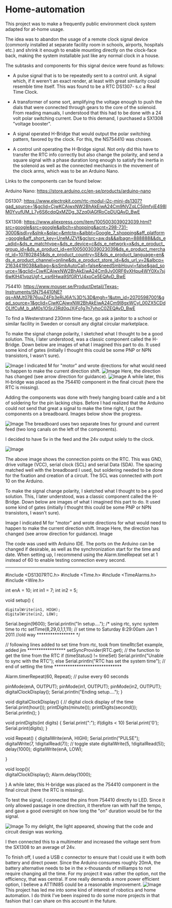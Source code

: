 # Home-automation

This project was to make a frequently public environment clock system adapted for at-home usage.

The idea was to abandon the usage of a remote clock signal device (commonly installed at separate facility room in schools, airports, hospitals etc.) and shrink it enough to enable mounting directly on the clock-face back, making the system installable just like any normal clock in a house.

The subtasks and components for this signal device were found as follows:

- A pulse signal that is to be repeatedly sent to a control unit. A signal which, if it weren't an exact render, at least with great similarity could resemble time itself.
This was found to be a RTC DS1307- s.c a Real Time Clock.

- A transformer of some sort, amplifying the voltage enough to push the dials that were connected through gears to the core of the solenoid. From reading manuals, I understood that this had to be done with a 24 volt polar switching current.
Due to this demand, I purchased a SX1308 "voltage booster".

- A signal operated H-Bridge that would output the polar switching pattern, favored by the clock. For this, the NS754410 was chosen.

- A control unit operating the H-Bridge signal. Not only did this have to transfer the RTC info correctly but also change the polarity, and send a square signal with a phase duration long enough to satisfy the inertia in the solenoid as well as the connected mechanics in the movement of the clock arms, which was to be an Arduino Nano.

Links to the components can be found below:

Arduino Nano: https://store.arduino.cc/en-se/products/arduino-nano

DS1307: https://www.electrokit.com/rtc-modul-i2c-mini-ds1307?gad_source=1&gclid=CjwKCAjwxNW2BhAkEiwA24Cm9NVZqLC5jlmfvjE498lM0YvufUM_L7y6S6cdqQxMZDg_3Zzq0jAGfRoCpDUQAvD_BwE

SX1308: https://www.aliexpress.com/item/1005003039023039.html?src=google&src=google&albch=shopping&acnt=298-731-3000&isdl=y&slnk=&plac=&mtctp=&albbt=Google_7_shopping&aff_platform=google&aff_short_key=UneMJZVf&gclsrc=aw.ds&&albagn=888888&&ds_e_adid=&ds_e_matchtype=&ds_e_device=c&ds_e_network=x&ds_e_product_group_id=&ds_e_product_id=en1005003039023039&ds_e_product_merchant_id=107802845&ds_e_product_country=SE&ds_e_product_language=en&ds_e_product_channel=online&ds_e_product_store_id=&ds_url_v=2&albcp=21634419038&albag=&isSmbAutoCall=false&needSmbHouyi=false&gad_source=1&gclid=CjwKCAjwxNW2BhAkEiwA24Cm9Jv00RF6vXHpu4WY0Xv7sj6wKlH41vpzUgf-t_xsr6Hwa9SfGRYU4xoCe5EQAvD_BwE

754410: https://www.mouser.se/ProductDetail/Texas-Instruments/SN754410NE?qs=AMJt07B76uuZ4Fb3eRjJ6A%3D%3D&mgh=1&utm_id=20705987001&gad_source=1&gclid=CjwKCAjwxNW2BhAkEiwA24Cm9I8gxWCyl_00ZX5CDdOLIfCuM_b_aM0s1OSrJ3Rd0qJXjFo1g7n7yhoC0ZEQAvD_BwE

To find a Westerstrand 230mm time-face, go ask a janitor to a school or similar facility in Sweden or consult any digital circular marketplace.


To make the signal change polarity, I sketched what I thought to be a good solution. This, I later understood, was a classic component called the H-Bridge. Down below are images of what I imagined this part to do. It used some kind of gates (initially I thought this could be some PNP or NPN transistors, I wasn't sure). 

![Image](https://github.com/user-attachments/assets/2afc39ff-a850-480a-b888-dbd4fa096ca7)
I indicated M for "motor" and wrote directions for what would need to happen to make the current direction shift. 
![Image](https://github.com/user-attachments/assets/8dc3eba8-5701-44d1-a809-5992d16d1d2c)
Here, the direction has changed (see arrow direction for guidance). 
![Image](https://github.com/user-attachments/assets/ccb10140-1dc7-4ae8-9225-38f7ee8a048b)
A while later, this H-bridge was placed as the 754410 component in the final circuit (here the RTC is missing).  

  


Adding the components was done with freely hanging board cable and a bit of soldering for the pin lacking chips. Before I had realized that the Arduino could not send that great a signal to make the time right, I put the components on a breadboard. Images below show the progress. 

![Image](https://github.com/user-attachments/assets/e6207a55-01e6-4ea3-bd06-8b9a1a832bc1)
The breadboard uses two separate lines for ground and current feed (two long canals on the left of the components). 


I decided to have 5v in the feed and the 24v output solely to the clock. 


![Image](https://github.com/user-attachments/assets/f5009000-42f7-4494-b1f8-af0861ad5a69)


The above image shows the connection points on the RTC. This was GND, drive voltage (VCC), serial clock (SCL) and serial Data (SDA). The spacing matched well with the breadboard I used, but soldering needed to be done for the fixation and creation of a circuit. The SCL was connected with port 10 on the Arduino. 







To make the signal change polarity, I sketched what I thought to be a good solution. This, I later understood, was a classic component called the H-Bridge. Down below are images of what I imagined this part to do. It used some kind of gates (initially I thought this could be some PNP or NPN transistors, I wasn't sure).

Image
I indicated M for "motor" and wrote directions for what would need to happen to make the current direction shift.
Image
Here, the direction has changed (see arrow direction for guidance).
Image



The code was used with Arduino IDE. The ports on the Arduino can be changed if desirable, as well as the synchronization start for the time and date. When setting up, I recommend using the Alarm.timeRepeat set at 1 instead of 60 to enable testing connection every second. 

________________________________________________________________________________________________________

#include <DS1307RTC.h>
#include <Time.h>
#include <TimeAlarms.h>
#include <Wire.h> 



int enA = 10;
int in1 = 7; 
int in2 = 5; 



void setup()
{
    
    digitalWrite(in1, HIGH);
    digitalWrite(in2, LOW);
    
  Serial.begin(9600);
  Serial.println("In setup....");
  /*
  using rtc, sync system time to rtc
   setTime(8,29,0,1,1,11); // set time to Saturday 8:29:00am Jan 1 2011 //old way *****************
   */

  // following lines added to set time from rtc, took from timeRtcSet example, added jim *****************
  setSyncProvider(RTC.get);   // the function to get the time from the RTC
  if (timeStatus() != timeSet) 
    Serial.println("Unable to sync with the RTC");
  else
    Serial.println("RTC has set the system time");
  // end of setting the time ******************************


Alarm.timerRepeat(60, Repeat);            // pulse every 60   seconds



  pinMode(enA, OUTPUT);
  pinMode(in1, OUTPUT);
  pinMode(in2, OUTPUT);
  digitalClockDisplay();
  Serial.println("Ending setup....");
}


void digitalClockDisplay()
{
  // digital clock display of the time
  Serial.print(hour());
  printDigits(minute());
  printDigits(second());
  Serial.println(); 
}

void printDigits(int digits)
{
  Serial.print(":");
  if(digits < 10)
    Serial.print('0');
  Serial.print(digits);
}

void Repeat() {
  digitalWrite(enA, HIGH);
  Serial.println("PULSE");
  digitalWrite(7, !digitalRead(7));  // toggle state
  digitalWrite(5, !digitalRead(5));
  delay(1000);
  digitalWrite(enA, LOW);
  
}


void  loop(){  
  digitalClockDisplay();
  Alarm.delay(1000);

}
A while later, this H-bridge was placed as the 754410 component in the final circuit (here the RTC is missing).



To test the signal, I connected the pins from 754410 directly to LED. Since it only allowed passage in one direction, it therefore ran with half the tempo, and gave a good oversight on how long the "on" duration would be for the signal. 


![Image](https://github.com/user-attachments/assets/918a3942-5259-4cc2-99df-af9a87dfc339)
To my delight, the light appeared, showing that the code and circuit design was working. 


I then connected this to a multimeter and increased the voltage sent from the SX1308 to an average of 24v.   

To finish off, I used a USB c connector to ensure that I could use it with both battery and direct power. Since the Arduino consumes roughly 20mA, the battery alternative needs to be in the x-thousands of milliamps to not require changing all the time. For my project it was rather the option, not the efficiency, that was central.  If one really demands a more power efficient option, I believe a ATTINI85 could be a reasonable improvement. 
![Image](https://github.com/user-attachments/assets/ea73588d-1b98-443c-a827-9b260ae5fc51)
This project has led me into some kind of interest of robotics and home automation. I do think I've been inspired to do some more projects in that fashion that I can share on this account in the future.  

